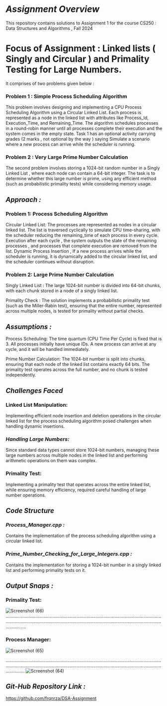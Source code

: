 # _**Assignment Overview**_

This repository contains solutions to Assignment 1 for the course CS250 : Data Structures and Algorithms , Fall 2024 

# **Focus of Assignment : Linked lists ( Singly and Circular ) and Primality Testing for Large Numbers.**
It comprises of two problems given below :  

### Problem 1 : Simple Process Scheduling Algorithm

This problem involves designing and implementing a CPU Process Scheduling Algorithm using a Circular Linked List. Each process is represented as a node in the linked list with attributes like Process_Id, Execution_Time, and Remaining_Time. The algorithm schedules processes in a round-robin manner until all processes complete their execution and the system comes in the empty state.
Task 1 has an optional activity carrying grades (2 marks , not optional by the way ) saying Simulate a scenario where a new process can arrive while the scheduler is running.

### Problem 2 : Very Large Prime Number Calculation

The second problem involves storing a 1024-bit random number in a Singly Linked List , where each node can contain a 64-bit integer. The task is to determine whether this large number is prime, using any efficient method (such as probabilistic primality tests) while considering memory usage.

## _**Approach :**_

### Problem 1: Process Scheduling Algorithm

Circular Linked List: The processes are represented as nodes in a circular linked list. The list is traversed cyclically to simulate CPU time-sharing, with the scheduler reducing the remaining_time of each process in every cycle.
Execution after each cycle , the system outputs the state of the remaining processes , and processes that complete execution are removed from the list. Dynamic Process Insertion , If a new process arrives while the scheduler is running, it is dynamically added to the circular linked list, and the scheduler continues without disruption.


### Problem 2: Large Prime Number Calculation
Singly Linked List : The large 1024-bit number is divided into 64-bit chunks, with each chunk stored in a node of a singly linked list.

Primality Check : The solution implements a probabilistic primality test (such as the Miller-Rabin test), ensuring that the entire number, represented across multiple nodes, is tested for primality without partial checks.


## _**Assumptions :**_ 

Process Scheduling:
The time quantum (CPU Time Per Cycle) is fixed that is 3. All processes initially have unique IDs. A new process can arrive at any cycle, and it will be handled immediately.

Prime Number Calculation:
The 1024-bit number is split into chunks, ensuring that each node of the linked list contains exactly 64 bits. The primality test operates across the full number, and no chunk is tested independently.

## _**Challenges Faced**_

### **Linked List Manipulation:** 
Implementing efficient node insertion and deletion operations in the circular linked list for the process scheduling algorithm posed challenges when handling dynamic insertions.
### _**Handling Large Numbers:**_ 
Since standard data types cannot store 1024-bit numbers, managing these large numbers across multiple nodes in the linked list and performing arithmetic operations on them was complex.

### **Primality Test:**
Implementing a primality test that operates across the entire linked list, while ensuring memory efficiency, required careful handling of large number operations.

## _**Code Structure**_
### _**Process_Manager.cpp :**_ 
Contains the implementation of the process scheduling algorithm using a circular linked list.

### **_Prime_Number_Checking_for_Large_Integers.cpp :_** 
Contains the implementation for storing a 1024-bit number in a singly linked list and performing primality tests on it.

## **_Output Snaps :_**

### **Primality Test:**
![Screenshot (66)](https://github.com/user-attachments/assets/06ea138e-1024-4af2-b58e-c31b9c0f086f)
........................................................................................................................................................................................................................................................................
### **Process Manager:**
![Screenshot (65)](https://github.com/user-attachments/assets/1d23c069-f801-41d1-b066-ff981437892a)

.......................................................................................................................................................................................................................................................................
![Screenshot (64)](https://github.com/user-attachments/assets/556fc8d8-6f12-45c9-8d06-f30699ad2a75)

## _**Git-Hub Repository Link :**_
https://github.com/frqnrza/DSA-Assignment







